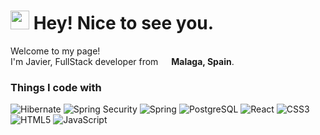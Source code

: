 <h1><img src="https://emojis.slackmojis.com/emojis/images/1531849430/4246/blob-sunglasses.gif?1531849430" width="30"/> Hey! Nice to see you.</h1>


<p>Welcome to my page! </br> I'm Javier, FullStack developer from <img src="https://cdn-icons-png.flaticon.com/512/323/323365.png" width="13"/> <b>Malaga, Spain</b>. </p>
<h3>Things I code with</h3>
<p>

![Hibernate](https://img.shields.io/badge/Hibernate-59666C?style=for-the-badge&logo=Hibernate&logoColor=white)
![Spring Security](https://img.shields.io/badge/Spring_Security-6DB33F?style=for-the-badge&logo=Spring-Security&logoColor=white)
![Spring](https://img.shields.io/badge/Spring-6DB33F?style=for-the-badge&logo=spring&logoColor=white)
![PostgreSQL](https://img.shields.io/badge/PostgreSQL-316192?style=for-the-badge&logo=postgresql&logoColor=white)
![React](https://img.shields.io/badge/React-20232A?style=for-the-badge&logo=react&logoColor=61DAFB)
![CSS3](https://img.shields.io/badge/CSS3-1572B6?style=for-the-badge&logo=css3&logoColor=white)
![HTML5](https://img.shields.io/badge/HTML5-E34F26?style=for-the-badge&logo=html5&logoColor=white)
![JavaScript](https://img.shields.io/badge/JavaScript-323330?style=for-the-badge&logo=javascript&logoColor=F7DF1E)
</p>
